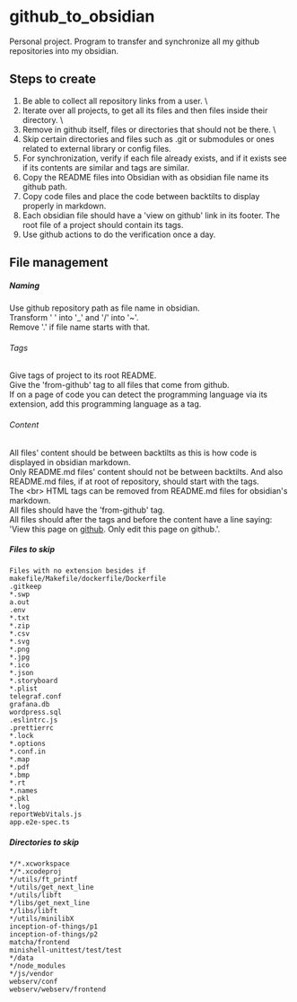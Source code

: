 # github_to_obsidian
Personal project. Program to transfer and synchronize all my github repositories into my obsidian. 

## Steps to create
1. Be able to collect all repository links from a user. \
2. Iterate over all projects, to get all its files and then files inside their directory. \
3. Remove in github itself, files or directories that should not be there. \
4. Skip certain directories and files such as .git or submodules or ones related to external library or config files.
5. For synchronization, verify if each file already exists, and if it exists see if its contents are similar and tags are similar.
6. Copy the README files into Obsidian with as obsidian file name its github path.
7. Copy code files and place the code between backtilts to display properly in markdown.
8. Each obsidian file should have a 'view on github' link in its footer. The root file of a project should contain its tags.
9. Use github actions to do the verification once a day.

## File management
##### Naming
Use github repository path as file name in obsidian.<br>
Transform ' ' into '_' and '/' into '~'.<br>
Remove '.' if file name starts with that.

###### Tags
Give tags of project to its root README.<br>
Give the 'from-github' tag to all files that come from github.<br>
If on a page of code you can detect the programming language via its extension, add this programming language as a tag.

###### Content
All files' content should be between backtilts as this is how code is displayed in obsidian markdown.<br>
Only README.md files' content should not be between backtilts. And also README.md files, if at root of repository, should start with the tags.<br>
The \<br\> HTML tags can be removed from README.md files for obsidian's markdown.<br>
All files should have the 'from-github' tag.<br>
All files should after the tags and before the content have a line saying: 'View this page on [github](appropriate_link). Only edit this page on github.'.

##### Files to skip
```
Files with no extension besides if makefile/Makefile/dockerfile/Dockerfile
.gitkeep
*.swp
a.out
.env
*.txt 
*.zip
*.csv 
*.svg 
*.png
*.jpg
*.ico
*.json 
*.storyboard
*.plist
telegraf.conf
grafana.db
wordpress.sql
.eslintrc.js
.prettierrc
*.lock
*.options
*.conf.in
*.map
*.pdf
*.bmp
*.rt
*.names
*.pkl
*.log
reportWebVitals.js
app.e2e-spec.ts
```

##### Directories to skip
```
*/*.xcworkspace
*/*.xcodeproj
*/utils/ft_printf
*/utils/get_next_line
*/utils/libft
*/libs/get_next_line
*/libs/libft
*/utils/minilibX
inception-of-things/p1
inception-of-things/p2
matcha/frontend
minishell-unittest/test/test
*/data
*/node_modules
*/js/vendor
webserv/conf
webserv/webserv/frontend
```


